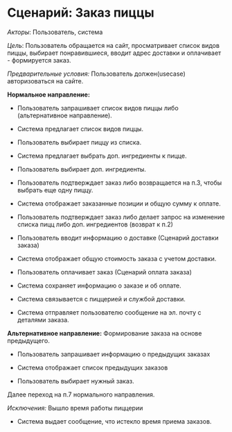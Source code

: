 # Сценарий: Заказ пиццы
_Акторы_: Пользователь, система

_Цель_: Пользователь обращается на сайт, просматривает список видов пиццы, выбирает понравившиеся, вводит адрес доставки и оплачивает - формируется заказ.


_Предварительные условия:_ Пользователь должен(usecase) авторизоваться на сайте.

__Нормальное направление:__

* Пользователь запрашивает список видов пиццы либо (альтернативное направление).

* Система предлагает список видов пиццы.

* Пользователь выбирает пиццу из списка.

* Система предлагает выбрать доп. ингредиенты к пицце.

* Пользователь выбирает доп. ингредиенты.

* Пользователь подтверждает заказ либо возвращается на п.3, чтобы выбрать еще одну пиццу.

* Система отображает заказанные позиции и общую сумму к оплате.

* Пользователь подтверждает заказ либо делает запрос на изменение списка пицц либо доп. ингредиентов (возврат к п.2)

* Пользователь вводит информацию о доставке (Сценарий доставки заказа)

* Система отображает общую стоимость заказа с учетом доставки.

* Пользователь оплачивает заказ (Сценарий оплата заказа)

* Система сохраняет информацию о заказе и об оплате.

* Система связывается с пиццерией и службой доставки.

* Система отправляет пользователю сообщение на эл. почту с деталями заказа.

__Альтернативное направление:__ Формирование заказа на основе предыдущего.

* Пользователь запрашивает информацию о предыдущих заказах

* Система отображает список предыдущих заказов

* Пользователь выбирает нужный заказ.

Далее переход на п.7 нормального направления.

_Исключения:_ Вышло время работы пиццерии

* Система выдает сообщение, что истекло время приема заказов.